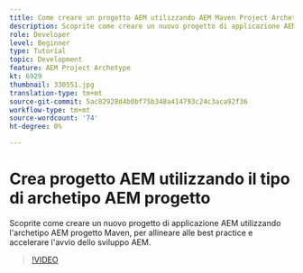 ```yaml
---
title: Come creare un progetto AEM utilizzando AEM Maven Project Archetype
description: Scoprite come creare un nuovo progetto di applicazione AEM utilizzando l'archetipo AEM progetto Maven, per allineare alle best practice e accelerare l'avvio dello sviluppo AEM.
role: Developer
level: Beginner
type: Tutorial
topic: Development
feature: AEM Project Archetype
kt: 6929
thumbnail: 330551.jpg
translation-type: tm+mt
source-git-commit: 5ac82928d4b0bf75b348a414793c24c3aca92f36
workflow-type: tm+mt
source-wordcount: '74'
ht-degree: 0%

---
```



# Crea progetto AEM utilizzando il tipo di archetipo AEM progetto

Scoprite come creare un nuovo progetto di applicazione AEM utilizzando l&#39;archetipo AEM progetto Maven, per allineare alle best practice e accelerare l&#39;avvio dello sviluppo AEM.

>[!VIDEO](https://video.tv.adobe.com/v/330551/?quality=12&learn=on)
